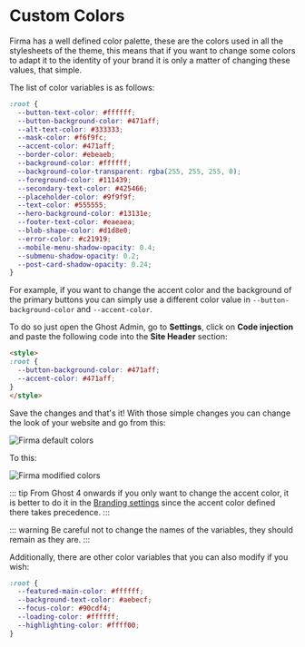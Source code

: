 # Custom Colors

Firma has a well defined color palette, these are the colors used in all the stylesheets of the theme, this means that if you want to change some colors to adapt it to the identity of your brand it is only a matter of changing these values, that simple.

The list of color variables is as follows:

```css
:root {
  --button-text-color: #ffffff;
  --button-background-color: #471aff;
  --alt-text-color: #333333;
  --mask-color: #f6f9fc;
  --accent-color: #471aff;
  --border-color: #ebeaeb;
  --background-color: #ffffff;
  --background-color-transparent: rgba(255, 255, 255, 0);
  --foreground-color: #111439;
  --secondary-text-color: #425466;
  --placeholder-color: #9f9f9f;
  --text-color: #555555;
  --hero-background-color: #13131e;
  --footer-text-color: #eaeaea;
  --blob-shape-color: #d1d8e0;
  --error-color: #c21919;
  --mobile-menu-shadow-opacity: 0.4;
  --submenu-shadow-opacity: 0.2;
  --post-card-shadow-opacity: 0.24;
}
```

For example, if you want to change the accent color and the background of the primary buttons you can simply use a different color value in `--button-background-color` and `--accent-color`.

To do so just open the Ghost Admin, go to **Settings**, click on **Code injection** and paste the following code into the **Site Header** section:

```html
<style>
:root {
  --button-background-color: #471aff;
  --accent-color: #471aff;
}
</style>
```

Save the changes and that's it! With those simple changes you can change the look of your website and go from this:

![Firma default colors](https://res.cloudinary.com/edev/image/upload/v1606987140/firma/Screenshot_2020-1s2-03_Membership.png)

To this:

![Firma modified colors](https://res.cloudinary.com/edev/image/upload/v1606987135/firma/Screenshot_2020-12-03_Membership.png)

::: tip
From Ghost 4 onwards if you only want to change the accent color, it is better to do it  in the [Branding settings](/guide/publication-settings.html#branding) since the accent color defined there takes precedence.
:::

::: warning
Be careful not to change the names of the variables, they should remain as they are.
:::

Additionally, there are other color variables that you can also modify if you wish:

```css
:root {
  --featured-main-color: #ffffff;
  --background-text-color: #aebecf;
  --focus-color: #90cdf4;
  --loading-color: #ffffff;
  --highlighting-color: #ffff00;
}
```
